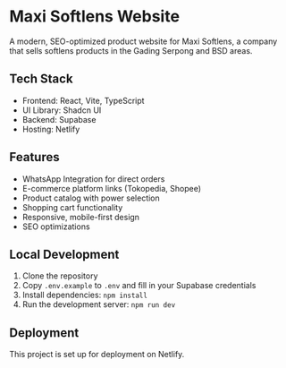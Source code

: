 # Maxi Softlens Website

A modern, SEO-optimized product website for Maxi Softlens, a company that sells softlens products in the Gading Serpong and BSD areas.

## Tech Stack

- Frontend: React, Vite, TypeScript
- UI Library: Shadcn UI
- Backend: Supabase
- Hosting: Netlify

## Features

- WhatsApp Integration for direct orders
- E-commerce platform links (Tokopedia, Shopee)
- Product catalog with power selection
- Shopping cart functionality
- Responsive, mobile-first design
- SEO optimizations

## Local Development

1. Clone the repository
2. Copy `.env.example` to `.env` and fill in your Supabase credentials
3. Install dependencies: `npm install`
4. Run the development server: `npm run dev`

## Deployment

This project is set up for deployment on Netlify.
